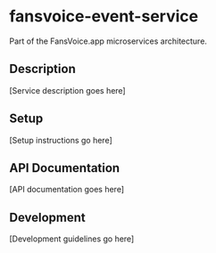 ﻿# fansvoice-event-service

Part of the FansVoice.app microservices architecture.

## Description

[Service description goes here]

## Setup

[Setup instructions go here]

## API Documentation

[API documentation goes here]

## Development

[Development guidelines go here]
